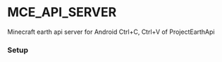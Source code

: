 # MCE_API_SERVER
Minecraft earth api server for Android
Ctrl+C, Ctrl+V of ProjectEarthApi
### Setup
